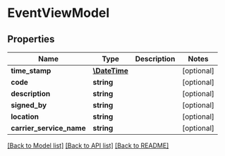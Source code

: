 # EventViewModel

## Properties
Name | Type | Description | Notes
------------ | ------------- | ------------- | -------------
**time_stamp** | [**\DateTime**](\DateTime.md) |  | [optional] 
**code** | **string** |  | [optional] 
**description** | **string** |  | [optional] 
**signed_by** | **string** |  | [optional] 
**location** | **string** |  | [optional] 
**carrier_service_name** | **string** |  | [optional] 

[[Back to Model list]](../README.md#documentation-for-models) [[Back to API list]](../README.md#documentation-for-api-endpoints) [[Back to README]](../README.md)


